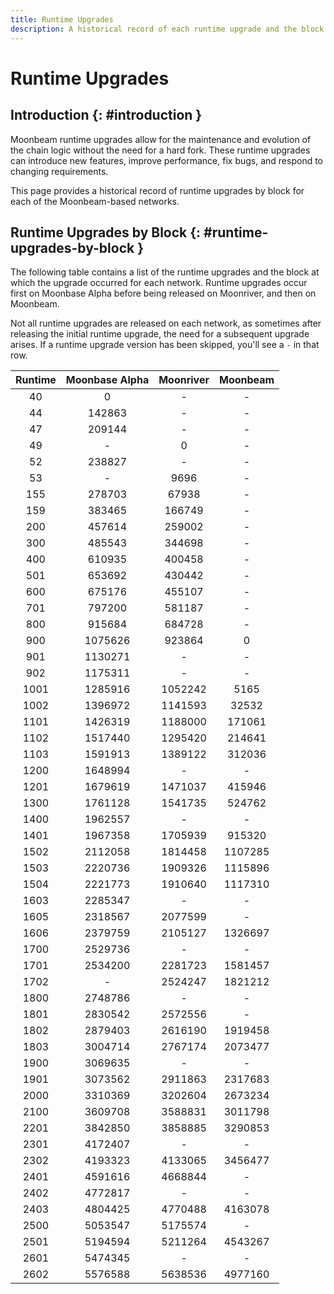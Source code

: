 ```yaml
---
title: Runtime Upgrades
description: A historical record of each runtime upgrade and the block at which the runtime was executed for Moonbeam, Moonriver, and the Moonbase Alpha TestNet.
---
```


# Runtime Upgrades

## Introduction {: #introduction }

Moonbeam runtime upgrades allow for the maintenance and evolution of the chain logic without the need for a hard fork. These runtime upgrades can introduce new features, improve performance, fix bugs, and respond to changing requirements.

This page provides a historical record of runtime upgrades by block for each of the Moonbeam-based networks.

## Runtime Upgrades by Block {: #runtime-upgrades-by-block }

The following table contains a list of the runtime upgrades and the block at which the upgrade occurred for each network. Runtime upgrades occur first on Moonbase Alpha before being released on Moonriver, and then on Moonbeam.

Not all runtime upgrades are released on each network, as sometimes after releasing the initial runtime upgrade, the need for a subsequent upgrade arises. If a runtime upgrade version has been skipped, you'll see a `-` in that row.

| Runtime | Moonbase Alpha | Moonriver | Moonbeam |
|:-------:|:--------------:|:---------:|:--------:|
|    40   |        0       |     -     |     -    |
|    44   |     142863     |     -     |     -    |
|    47   |     209144     |     -     |     -    |
|    49   |        -       |     0     |     -    |
|    52   |     238827     |     -     |     -    |
|    53   |        -       |    9696   |     -    |
|   155   |     278703     |   67938   |     -    |
|   159   |     383465     |   166749  |     -    |
|   200   |     457614     |   259002  |     -    |
|   300   |     485543     |   344698  |     -    |
|   400   |     610935     |   400458  |     -    |
|   501   |     653692     |   430442  |     -    |
|   600   |     675176     |   455107  |     -    |
|   701   |     797200     |   581187  |     -    |
|   800   |     915684     |   684728  |     -    |
|   900   |     1075626    |   923864  |     0    |
|   901   |     1130271    |     -     |     -    |
|   902   |     1175311    |     -     |     -    |
|   1001  |     1285916    |  1052242  |   5165   |
|   1002  |     1396972    |  1141593  |   32532  |
|   1101  |     1426319    |  1188000  |  171061  |
|   1102  |     1517440    |  1295420  |  214641  |
|   1103  |     1591913    |  1389122  |  312036  |
|   1200  |     1648994    |     -     |     -    |
|   1201  |     1679619    |  1471037  |  415946  |
|   1300  |     1761128    |  1541735  |  524762  |
|   1400  |     1962557    |     -     |     -    |
|   1401  |     1967358    |  1705939  |  915320  |
|   1502  |     2112058    |  1814458  |  1107285 |
|   1503  |     2220736    |  1909326  |  1115896 |
|   1504  |     2221773    |  1910640  |  1117310 |
|   1603  |     2285347    |     -     |     -    |
|   1605  |     2318567    |  2077599  |     -    |
|   1606  |     2379759    |  2105127  |  1326697 |
|   1700  |     2529736    |     -     |     -    |
|   1701  |     2534200    |  2281723  |  1581457 |
|   1702  |        -       |  2524247  |  1821212 |
|   1800  |     2748786    |     -     |     -    |
|   1801  |     2830542    |  2572556  |     -    |
|   1802  |     2879403    |  2616190  |  1919458 |
|   1803  |     3004714    |  2767174  |  2073477 |
|   1900  |     3069635    |     -     |     -    |
|   1901  |     3073562    |  2911863  |  2317683 |
|   2000  |     3310369    |  3202604  |  2673234 |
|   2100  |     3609708    |  3588831  |  3011798 |
|   2201  |     3842850    |  3858885  |  3290853 |
|   2301  |     4172407    |     -     |     -    |
|   2302  |     4193323    |  4133065  |  3456477 |
|   2401  |     4591616    |  4668844  |     -    |
|   2402  |     4772817    |     -     |     -    |
|   2403  |     4804425    |  4770488  |  4163078 |
|   2500  |     5053547    |  5175574  |     -    |
|   2501  |     5194594    |  5211264  |  4543267 |
|   2601  |     5474345    |     -     |     -    |
|   2602  |     5576588    |  5638536  |  4977160 |
